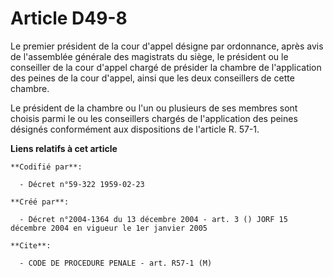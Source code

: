 # Article D49-8

Le premier président de la cour d'appel désigne par ordonnance, après avis de l'assemblée générale des magistrats du siège,
le président ou le conseiller de la cour d'appel chargé de présider la chambre de l'application des peines de la cour
d'appel, ainsi que les deux conseillers de cette chambre.

Le président de la chambre ou l'un ou plusieurs de ses membres sont choisis parmi le ou les conseillers chargés de
l'application des peines désignés conformément aux dispositions de l'article R. 57-1.

**Liens relatifs à cet article**

	**Codifié par**:

	  - Décret n°59-322 1959-02-23

	**Créé par**:

	  - Décret n°2004-1364 du 13 décembre 2004 - art. 3 () JORF 15 décembre 2004 en vigueur le 1er janvier 2005

	**Cite**:

	  - CODE DE PROCEDURE PENALE - art. R57-1 (M)
